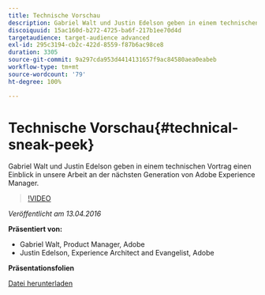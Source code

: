 ```yaml
---
title: Technische Vorschau
description: Gabriel Walt und Justin Edelson geben in einem technischen Vortrag einen Einblick in unsere Arbeit an der nächsten Generation von Adobe Experience Manager.
discoiquuid: 15ac160d-b272-4725-ba6f-217b1ee70d4d
targetaudience: target-audience advanced
exl-id: 295c3194-cb2c-422d-8559-f87b6ac98ce8
duration: 3305
source-git-commit: 9a297cda953d4414131657f9ac84580aea0eabeb
workflow-type: tm+mt
source-wordcount: '79'
ht-degree: 100%

---
```


# Technische Vorschau{#technical-sneak-peek}

Gabriel Walt und Justin Edelson geben in einem technischen Vortrag einen Einblick in unsere Arbeit an der nächsten Generation von Adobe Experience Manager.

>[!VIDEO](https://video.tv.adobe.com/v/19305/?quality=9)

*Veröffentlicht am 13.04.2016*

**Präsentiert von:**

* Gabriel Walt, Product Manager, Adobe
* Justin Edelson, Experience Architect and Evangelist, Adobe

**Präsentationsfolien**

[Datei herunterladen](assets/aem-gems-041316-6-2-tech-preview.pdf)
<!--
[Get back to the Overview](https://helpx.adobe.com/experience-manager/kt/eseminars/gems/aem-index.html)
-->
